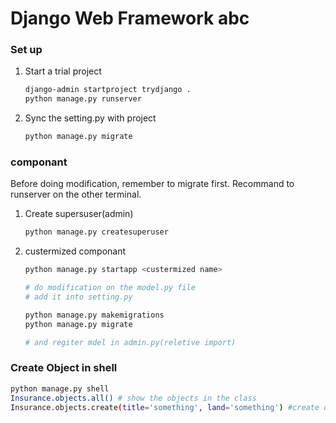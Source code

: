 # Django Web Framework abc

### Set up

1. Start a trial project 

   ```bash
   django-admin startproject trydjango .
   python manage.py runserver
   ```

   

2. Sync the setting.py with project

   ```bash
   python manage.py migrate
   ```

   

### componant

Before doing modification, remember to migrate first. Recommand to runserver on the other terminal.

1. Create supersuser(admin)

   ```bash
   python manage.py createsuperuser
   ```


2. custermized componant

   ```bash
   python manage.py startapp <custermized name>
   
   # do modification on the model.py file
   # add it into setting.py
   
   python manage.py makemigrations
   python manage.py migrate
   
   # and regiter mdel in admin.py(reletive import)
   ```

### Create Object in shell

```bash
python manage.py shell
Insurance.objects.all() # show the objects in the class
Insurance.objects.create(title='something', land='something') #create object
```



